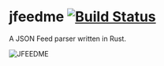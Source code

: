 # jfeedme [![Build Status](https://travis-ci.org/bradykieffer/jfeedme.svg?branch=master)](https://travis-ci.org/bradykieffer/jfeedme)
A JSON Feed parser written in Rust.

![JFEEDME](https://i.imgflip.com/1zzew5.jpg)